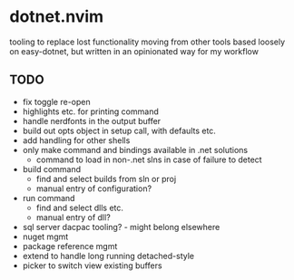 # dotnet.nvim

tooling to replace lost functionality moving from other tools
based loosely on easy-dotnet, but written in an opinionated way for my workflow

## TODO

- fix toggle re-open
- highlights etc. for printing command
- handle nerdfonts in the output buffer
- build out opts object in setup call, with defaults etc.
- add handling for other shells
- only make command and bindings available in .net solutions
  - command to load in non-.net slns in case of failure to detect
- build command
  - find and select builds from sln or proj
  - manual entry of configuration?
- run command
  - find and select dlls etc.
  - manual entry of dll?
- sql server dacpac tooling? - might belong elsewhere
- nuget mgmt
- package reference mgmt
- extend to handle long running detached-style
- picker to switch view existing buffers

